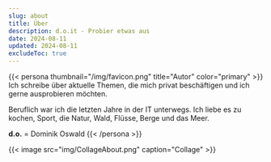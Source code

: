 ```yaml
---
slug: about
title: Über
description: d.o.it - Probier etwas aus
date: 2024-08-11
updated: 2024-08-11
excludeToc: true
---
```

{{< persona thumbnail="/img/favicon.png" title="Autor" color="primary" >}}
Ich schreibe über aktuelle Themen, die mich privat beschäftigen und ich gerne ausprobieren möchten.

Beruflich war ich die letzten Jahre in der IT unterwegs. Ich liebe es zu kochen, Sport, die Natur, Wald, Flüsse, Berge und das Meer.

**d.o.** = Dominik Oswald
{{< /persona >}}


{{< image src="img/CollageAbout.png" caption="Collage" >}}

